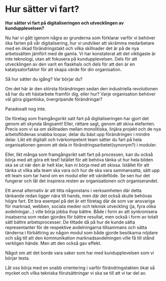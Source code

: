 # Hur sätter vi fart?

**Hur sätter vi fart på digitaliseringen och utvecklingen av kundupplevelsen?**

Nu har vi gått igenom några av grunderna som förklarar varför vi behöver öka farten på vår digitalisering, hur vi undviker att skrämma medarbetare med en ökad förändringstakt och vilka skillnader det är på de nya arbetssätten jämfört med de gamla. Vi har konstaterat att det viktigaste är inte teknologi, utan att fokusera på kundupplevelsen. Dels för att utvecklingen av den varit en flaskhals och dels för att den är en katalysatorfaktor för att skapa värde för din organisation.

Så hur sätter du igång? Var börjar du?

Om det här är den största förändringen sedan den industriella revolutionen så har du ett hästarbete framför dig, eller hur? Varje organisation behöver väl göra gigantiska, övergripande förändringar?

Paradoxalt nog inte.

De företag som framgångsrikt satt fart på digitaliseringen har gjort det genom att skynda långsamt! Eller, rättare sagt, genom att skiva elefanten. Precis som vi sa om skillnaden mellan monolitiska, linjära projekt och de nya arbetsflödenas snabba loopar, delar du bäst upp förändringen i mindre delar. Likt ett digitalt och tvärkompetent team sätter du fart på hela organisationen genom att dela in förändringsarbetet\(synonym?\) i moduler.

Eller, likt många som framgångsrikt satt fart på processen, kan du också börja med att göra ett test! Istället för att behöva tänka ut hur hela bilden ska se ut när den är helt klar, kan ni börja med att skissa. Istället för att tänka ut vilka alla team ska vara och hur de ska vara sammansatta, sätt upp ett team som tar hand om en modul eller ett värdeflöde. Se sen hur det fungerar och låt det inspirera resten av organisationen och organiserandet.

Ett annat alternativ är att titta någonstans i verksamheten där detta tänkande redan ligger nära till hands, men där det också skulle behövas högre fart. Ett bra exempel på det är ett företag där de som var ansvariga för marknad, webben, sociala medier och teknisk utveckling \(ja, fyra olika avdelningar...\) ville börja jobba ihop bättre. Både i form av att synkronisera insatserna som redan gjordes för bättre resultat, men också i form av totalt sätt bättre arbetsprocesser. De tittade då på hur de kunde sätta representanter för de respektive avdelningarna tillsammans och sätta tänderna i förbättring av någon modul som både gjorde besökarna nöjdare och såg till att den kommunikation marknadsavdelningen ville få till stånd verkligen hände. Men att den också gav effekt.

Något om att det borde vara saker som har med kundupplevelsen som vi börjar testa.

Låt oss börja med en snabb orientering i varför förändringstakten ökat så mycket och vilka tekniska förutsättningar vi ska se till att vi tar del av.

